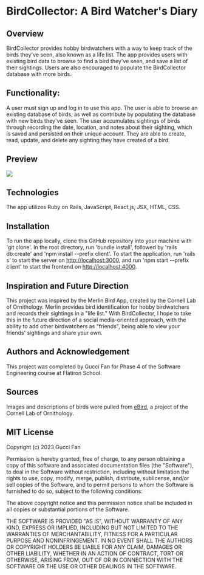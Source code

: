 # BirdCollector: A Bird Watcher's Diary

## Overview
BirdCollector provides hobby birdwatchers with a way to keep track of the birds they've seen, also known as a life list. The app provides users with existing bird data to browse to find a bird they've seen, and save a list of their sightings. Users are also encouraged to populate the BirdCollector database with more birds.

## Functionality:
A user must sign up and log in to use this app. The user is able to browse an existing database of birds, as well as contribute by populating the database with new birds they've seen. The user accumulates sightings of birds through recording the date, location, and notes about their sighting, which is saved and persisted on their unique account. They are able to create, read, update, and delete any sighting they have created of a bird.

## Preview
![](birdcollectorgif.gif)

## Technologies

The app utilizes Ruby on Rails, JavaScript, React.js, JSX, HTML, CSS.

## Installation

To run the app locally, clone this GitHub repository into your machine with 'git clone'. In the root directory, run 'bundle install', followed by 'rails db:create' and 'npm install --prefix client'. To start the application, run 'rails s' to start the server on [http://localhost:3000](http://localhost:3000), and run 'npm start --prefix client' to start the frontend on [http://localhost:4000](http://localhost:4000).

## Inspiration and Future Direction

This project was inspired by the Merlin Bird App, created by the Cornell Lab of Ornithology. Merlin provides bird identification for hobby birdwatchers and records their sightings in a "life list." With BirdCollector, I hope to take this in the future direction of a social media-oriented approach, with the ability to add other birdwatchers as "friends", being able to view your friends' sightings and share your own.

## Authors and Acknowledgement

This project was completed by Gucci Fan for Phase 4 of the Software Engineering course at Flatiron School.

## Sources

Images and descriptions of birds were pulled from [eBird](https://ebird.org), a project of the Cornell Lab of Ornithology.

## MIT License

Copyright (c) 2023 Gucci Fan

Permission is hereby granted, free of charge, to any person obtaining a copy of this software and associated documentation files (the "Software"), to deal in the Software without restriction, including without limitation the rights to use, copy, modify, merge, publish, distribute, sublicense, and/or sell copies of the Software, and to permit persons to whom the Software is furnished to do so, subject to the following conditions:

The above copyright notice and this permission notice shall be included in all copies or substantial portions of the Software.

THE SOFTWARE IS PROVIDED "AS IS", WITHOUT WARRANTY OF ANY KIND, EXPRESS OR IMPLIED, INCLUDING BUT NOT LIMITED TO THE WARRANTIES OF MERCHANTABILITY, FITNESS FOR A PARTICULAR PURPOSE AND NONINFRINGEMENT. IN NO EVENT SHALL THE AUTHORS OR COPYRIGHT HOLDERS BE LIABLE FOR ANY CLAIM, DAMAGES OR OTHER LIABILITY, WHETHER IN AN ACTION OF CONTRACT, TORT OR OTHERWISE, ARISING FROM, OUT OF OR IN CONNECTION WITH THE SOFTWARE OR THE USE OR OTHER DEALINGS IN THE SOFTWARE.